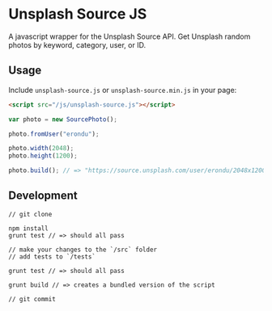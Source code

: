 # Unsplash Source JS

A javascript wrapper for the Unsplash Source API. Get Unsplash random photos by keyword, category, user, or ID.

## Usage

Include `unsplash-source.js` or `unsplash-source.min.js` in your page:

```html
<script src="/js/unsplash-source.js"></script>
```

```js
var photo = new SourcePhoto();

photo.fromUser("erondu");

photo.width(2048);
photo.height(1200);

photo.build(); // => "https://source.unsplash.com/user/erondu/2048x1200/random"
```

## Development

```
// git clone

npm install
grunt test // => should all pass

// make your changes to the `/src` folder
// add tests to `/tests`

grunt test // => should all pass

grunt build // => creates a bundled version of the script

// git commit
```
